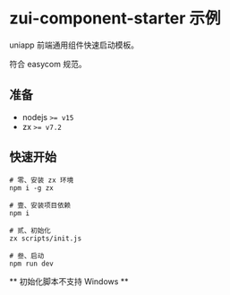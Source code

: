 # zui-component-starter 示例

uniapp 前端通用组件快速启动模板。

符合 easycom 规范。

## 准备

- nodejs  `>= v15`
- zx `>= v7.2`


## 快速开始

```shell
# 零、安装 zx 环境
npm i -g zx

# 壹、安装项目依赖
npm i

# 贰、初始化
zx scripts/init.js

# 叁、启动
npm run dev

```

** 初始化脚本不支持 Windows **